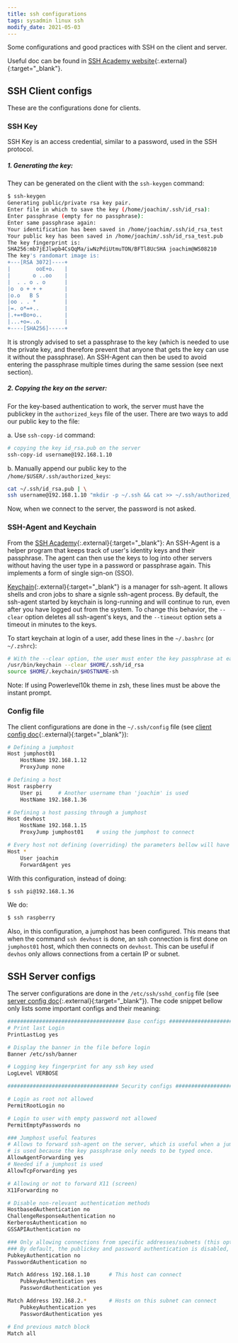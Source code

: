```yaml
---
title: ssh configurations
tags: sysadmin linux ssh
modify_date: 2021-05-03
---
```


Some configurations and good practices with SSH on the client and server. 

<!--more-->

Useful doc can be found in [SSH Academy website](https://www.ssh.com/academy/ssh){:.external}{:target="_blank"}.


## SSH Client configs 

These are the configurations done for clients.

### SSH Key

SSH Key is an access credential, similar to a password, used in the SSH protocol. 

##### 1. Generating the key:

They can be generated on the client with the `ssh-keygen` command:

```bash
$ ssh-keygen
Generating public/private rsa key pair.
Enter file in which to save the key (/home/joachim/.ssh/id_rsa): 
Enter passphrase (empty for no passphrase):
Enter same passphrase again:
Your identification has been saved in /home/joachim/.ssh/id_rsa_test
Your public key has been saved in /home/joachim/.ssh/id_rsa_test.pub
The key fingerprint is:
SHA256:mb7jEJlwpb4CsQqMa/iwNzPdiUtmuTON/BFTl8UcSHA joachim@WS08210
The key's randomart image is:
+---[RSA 3072]----+
|        ooE+o.   |
|       o ..oo    |
|  . . o . o      |
|o  o + + +       |
|o.o   B S        |
|oo . . *         |
|=. o*=+..        |
|.+=+Bo+o..       |
|...+o=..o.       |
+----[SHA256]-----+
```

It is strongly advised to set a passphrase to the key (which is needed to use the private key, and therefore prevent that anyone that gets the key can use it without the passphrase). An SSH-Agent can then be used to avoid entering the passphrase multiple times during the same session (see next section).

##### 2. Copying the key on the server:

For the key-based authentication to work, the server must have the publickey in the `authorized_keys` file of the user. There are two ways to add our public key to the file:

a. Use `ssh-copy-id` command:

   ```bash
   # copying the key id_rsa.pub on the server
   ssh-copy-id username@192.168.1.10
   ```

b. Manually append our public key to the `/home/$USER/.ssh/authorized_keys`:

   ```bash
   cat ~/.ssh/id_rsa.pub | \
   ssh username@192.168.1.10 "mkdir -p ~/.ssh && cat >> ~/.ssh/authorized_keys"
   ```

   Now, when we connect to the server, the password is not asked.

### SSH-Agent and Keychain

From the [SSH Academy](https://www.ssh.com/academy/ssh/agent){:.external}{:target="_blank"}:
An SSH-Agent is a helper program that keeps track of user's identity keys and their passphrase. The agent can then use the keys to log into other servers without having the user type in a password or passphrase again. This implements a form of single sign-on (SSO).

[Keychain](https://linux.die.net/man/1/keychain){:.external}{:target="_blank"} is a manager for ssh-agent. It allows shells and cron jobs to share a signle ssh-agent process. By default, the ssh-agent started by keychain is long-running and will continue to run, even after you have logged out from the system. To change this behavior, the `--clear` option deletes all ssh-agent's keys, and the `--timeout` option sets a timeout in minutes to the keys.

To start keychain at login of a user, add these lines in the `~/.bashrc` (or `~/.zshrc`):

```bash
# With the --clear option, the user must enter the key passphrase at each new login
/usr/bin/keychain --clear $HOME/.ssh/id_rsa
source $HOME/.keychain/$HOSTNAME-sh
```

Note: If using Powerlevel10k theme in zsh, these lines must be above the instant prompt.

### Config file

The client configurations are done in the `~/.ssh/config` file (see [client config doc](https://www.ssh.com/academy/ssh/config){:.external}{:target="_blank"}):

```bash
# Defining a jumphost
Host jumphost01
    HostName 192.168.1.12
    ProxyJump none

# Defining a host
Host raspberry
    User pi     # Another username than 'joachim' is used
    HostName 192.168.1.36

# Defining a host passing through a jumphost
Host devhost
    HostName 192.168.1.15
    ProxyJump jumphost01    # using the jumphost to connect

# Every host not defining (overriding) the parameters bellow will have their value 
Host *
    User joachim
    ForwardAgent yes
```

With this configuration, instead of doing:

```bash
$ ssh pi@192.168.1.36
```

We do:

```bash
$ ssh raspberry
```

Also, in this configuration, a jumphost has been configured. This means that when the command `ssh devhost` is done, an ssh connection is first done on `jumphost01` host, which then connects on `devhost`. This can be useful if `devhos` only allows connections from a certain IP or subnet.

## SSH Server configs

The server configurations are done in the `/etc/ssh/sshd_config` file (see [server config doc](https://www.ssh.com/academy/ssh/sshd_config){:.external}{:target="_blank"}). The code snippet bellow only lists some important configs and their meaning:

```bash
##################################### Base configs #####################################
# Print last Login
PrintLastLog yes

# Display the banner in the file before login
Banner /etc/ssh/banner

# Logging key fingerprint for any ssh key used
LogLevel VERBOSE

################################### Security configs ###################################

# Login as root not allowed
PermitRootLogin no

# Login to user with empty password not allowed
PermitEmptyPasswords no

### Jumphost useful features
# Allows to forward ssh-agent on the server, which is useful when a jumphost
# is used because the key passphrase only needs to be typed once.
AllowAgentForwarding yes
# Needed if a jumphost is used
AllowTcpForwarding yes

# Allowing or not to forward X11 (screen)
X11Forwarding no

# Disable non-relevant authentication methods
HostbasedAuthentication no
ChallengeResponseAuthentication no
KerberosAuthentication no
GSSAPIAuthentication no

### Only allowing connections from specific addresses/subnets (this option can be used for better security)
### By default, the publickey and password authentication is disabled, but on a match, it is overriden
PubkeyAuthentication no
PasswordAuthentication no

Match Address 192.168.1.10      # This host can connect
    PubkeyAuthentication yes
    PasswordAuthentication yes

Match Address 192.168.2.*       # Hosts on this subnet can connect
    PubkeyAuthentication yes
    PasswordAuthentication yes

# End previous match block
Match all

```

